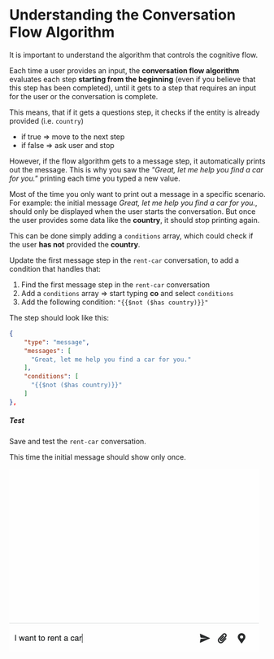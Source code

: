 
# Understanding the Conversation Flow Algorithm

It is important to understand the algorithm that controls the cognitive flow.

Each time a user provides an input, the **conversation flow algorithm** evaluates each step **starting from the beginning** (even if you believe that this step has been completed), until it gets to a step that requires an input for the user or the conversation is complete.

This means, that if it gets a questions step, it checks if the entity is already provided (i.e. `country`) 

* if true => move to the next step
* if false => ask user and stop

However, if the flow algorithm gets to a message step, it automatically prints out the message. This is why you saw the *"Great, let me help you find a car for you."* printing each time you typed a new value.

Most of the time you only want to print out a message in a specific scenario. For example: the initial message *Great, let me help you find a car for you.*, should only be displayed when the user starts the conversation. But once the user provides some data like the **country**, it should stop printing again.

This can be done simply adding a `conditions` array, which could check if the user **has not** provided the **country**.

Update the first message step in the `rent-car` conversation, to add a condition that handles that:

1. Find the first message step in the `rent-car` conversation
2. Add a `conditions` array => start typing **co** and select `conditions`
3. Add the following condition: `"{{$not ($has country)}}"`

  The step should look like this:

  ```json
{
      "type": "message",
      "messages": [
        "Great, let me help you find a car for you."
      ],
      "conditions": [
        "{{$not ($has country)}}"
      ]
},
```

##### Test

Save and test the `rent-car` conversation.

This time the initial message should show only once.

<!--TODO: update the gif-->
![](./img/flow-has-not-country-demo.gif?raw=true)

